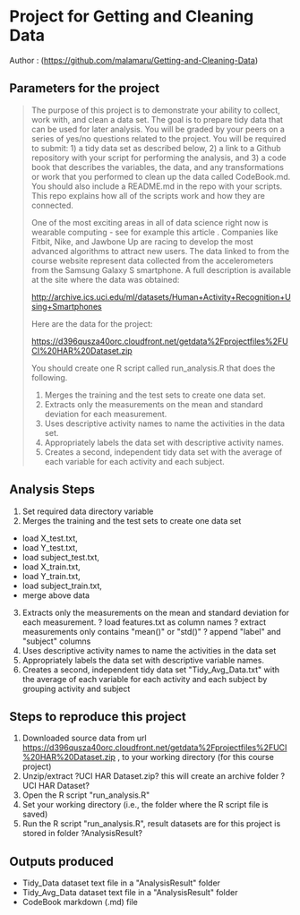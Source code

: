 Project for Getting and Cleaning Data
=====================================
Author : (https://github.com/malamaru/Getting-and-Cleaning-Data)


Parameters for the project
--------------------------

> The purpose of this project is to demonstrate your ability to collect, work with, and clean a data set. The goal is to prepare tidy data that can be used for later analysis. You will be graded by your peers on a series of yes/no questions related to the project. You will be required to submit: 1) a tidy data set as described below, 2) a link to a Github repository with your script for performing the analysis, and 3) a code book that describes the variables, the data, and any transformations or work that you performed to clean up the data called CodeBook.md. You should also include a README.md in the repo with your scripts. This repo explains how all of the scripts work and how they are connected.  
> 
> One of the most exciting areas in all of data science right now is wearable computing - see for example this article . Companies like Fitbit, Nike, and Jawbone Up are racing to develop the most advanced algorithms to attract new users. The data linked to from the course website represent data collected from the accelerometers from the Samsung Galaxy S smartphone. A full description is available at the site where the data was obtained: 
> 
> http://archive.ics.uci.edu/ml/datasets/Human+Activity+Recognition+Using+Smartphones 
> 
> Here are the data for the project: 
> 
> https://d396qusza40orc.cloudfront.net/getdata%2Fprojectfiles%2FUCI%20HAR%20Dataset.zip
> 
> You should create one R script called run_analysis.R that does the following. 
> 
> 1. Merges the training and the test sets to create one data set.
> 2. Extracts only the measurements on the mean and standard deviation for each measurement.
> 3. Uses descriptive activity names to name the activities in the data set.
> 4. Appropriately labels the data set with descriptive activity names.
> 5. Creates a second, independent tidy data set with the average of each variable for each activity and each subject. 
> 
Analysis Steps
--------------

1. Set required data directory variable
2. Merges the training and the test sets to create one data set
 * load X_test.txt,
 * load Y_test.txt,
 * load subject_test.txt,
 * load X_train.txt,
 * load Y_train.txt,
 * load subject_train.txt,
 * merge above data
3. Extracts only the measurements on the mean and standard deviation for each measurement.
   ? load features.txt as column names
   ? extract measurements only contains "mean()" or "std()"
   ? append "label" and "subject" columns
4. Uses descriptive activity names to name the activities in the data set
5. Appropriately labels the data set with descriptive variable names. 
6. Creates a second, independent tidy data set "Tidy_Avg_Data.txt" with the average of each variable for each  activity and each subject by grouping activity and subject


Steps to reproduce this project
-------------------------------

1. Downloaded source data from url https://d396qusza40orc.cloudfront.net/getdata%2Fprojectfiles%2FUCI%20HAR%20Dataset.zip , to your working directory (for this course project)
2. Unzip/extract ?UCI HAR Dataset.zip? this will create an archive folder ?UCI HAR Dataset?
3. Open the R script  "run_analysis.R"
4. Set your working directory (i.e., the folder where the R script file is saved)
5. Run the R script  "run_analysis.R", result datasets are for this project is stored in folder ?AnalysisResult?


Outputs produced
----------------
* Tidy_Data dataset text file in a "AnalysisResult" folder
* Tidy_Avg_Data dataset text file in a "AnalysisResult" folder
* CodeBook markdown (.md) file 

